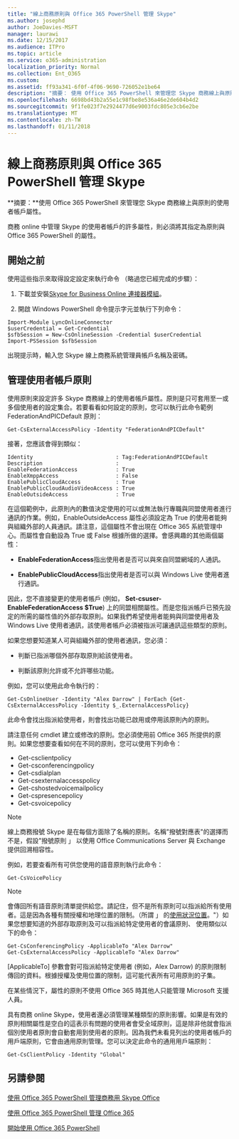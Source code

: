```yaml
---
title: "線上商務原則與 Office 365 PowerShell 管理 Skype"
ms.author: josephd
author: JoeDavies-MSFT
manager: laurawi
ms.date: 12/15/2017
ms.audience: ITPro
ms.topic: article
ms.service: o365-administration
localization_priority: Normal
ms.collection: Ent_O365
ms.custom: 
ms.assetid: ff93a341-6f0f-4f06-9690-726052e1be64
description: "摘要： 使用 Office 365 PowerShell 來管理您 Skype 商務線上與原則的使用者帳戶屬性。"
ms.openlocfilehash: 6698bd43b2a55e1c98fbe8e536a46e2de604b4d2
ms.sourcegitcommit: 9f1fe023f7e2924477d6e9003fdc805e3cb6e2be
ms.translationtype: MT
ms.contentlocale: zh-TW
ms.lasthandoff: 01/11/2018
---
```

# <a name="manage-skype-for-business-online-policies-with-office-365-powershell"></a>線上商務原則與 Office 365 PowerShell 管理 Skype

 **摘要：**使用 Office 365 PowerShell 來管理您 Skype 商務線上與原則的使用者帳戶屬性。
  
商務 online 中管理 Skype 的使用者帳戶的許多屬性，則必須將其指定為原則與 Office 365 PowerShell 的屬性。
  
## <a name="before-you-begin"></a>開始之前

使用這些指示來取得設定設定來執行命令 （略過您已經完成的步驟）：
  
1. 下載並安裝[Skype for Business Online 連接器模組](https://www.microsoft.com/en-us/download/details.aspx?id=39366)。
    
2. 開啟 Windows PowerShell 命令提示字元並執行下列命令： 
    
```
Import-Module LyncOnlineConnector
$userCredential = Get-Credential
$sfbSession = New-CsOnlineSession -Credential $userCredential
Import-PSSession $sfbSession
  ```

出現提示時，輸入您 Skype 線上商務系統管理員帳戶名稱及密碼。
    
## <a name="manage-user-account-policies"></a>管理使用者帳戶原則

使用原則來設定許多 Skype 商務線上的使用者帳戶屬性。原則是只可套用至一或多個使用者的設定集合。若要看看如何設定的原則，您可以執行此命令範例 FederationAndPICDefault 原則：
  
```
Get-CsExternalAccessPolicy -Identity "FederationAndPICDefault"
```

接著，您應該會得到類似：
  
```
Identity                          : Tag:FederationAndPICDefault
Description                       :
EnableFederationAccess            : True
EnableXmppAccess                  : False
EnablePublicCloudAccess           : True
EnablePublicCloudAudioVideoAccess : True
EnableOutsideAccess               : True
```

在這個範例中，此原則內的數值決定使用的可以或無法執行專職與同盟使用者進行通訊的作業。例如，EnableOutsideAccess 屬性必須設定為 True 的使用者能夠與組織外部的人員通訊。請注意，這個屬性不會出現在 Office 365 系統管理中心。而屬性會自動設為 True 或 False 根據所做的選擇。會感興趣的其他兩個屬性：
  
- **EnableFederationAccess**指出使用者是否可以與來自同盟網域的人通訊。
    
- **EnablePublicCloudAccess**指出使用者是否可以與 Windows Live 使用者進行通訊。
    
因此，您不直接變更的使用者帳戶 (例如， **Set-csuser-EnableFederationAccess $True**) 上的同盟相關屬性。而是您指派帳戶已預先設定的所需的屬性值的外部存取原則。如果我們希望使用者能夠與同盟使用者及 Windows Live 使用者通訊，該使用者帳戶必須被指派可讓通訊這些類型的原則。
  
如果您想要知道某人可與組織外部的使用者通訊，您必須：
  
- 判斷已指派哪個外部存取原則給該使用者。
    
- 判斷該原則允許或不允許哪些功能。
    
例如，您可以使用此命令執行的：
  
```
Get-CsOnlineUser -Identity "Alex Darrow" | ForEach {Get-CsExternalAccessPolicy -Identity $_.ExternalAccessPolicy}
```

此命令會找出指派給使用者，則會找出功能已啟用或停用該原則內的原則。
  
請注意任何 cmdlet 建立或修改的原則。您必須使用前 Office 365 所提供的原則。如果您想要查看如何在不同的原則，您可以使用下列命令：
  
- Get-csclientpolicy       
- Get-csconferencingpolicy        
- Get-csdialplan            
- Get-csexternalaccesspolicy                         
- Get-cshostedvoicemailpolicy                        
- Get-cspresencepolicy                               
- Get-csvoicepolicy                                  

> [!NOTE]
> 線上商務撥號 Skype 是在每個方面除了名稱的原則。名稱"撥號對應表"的選擇而不是，假設"撥號原則 」 以使用 Office Communications Server 與 Exchange 提供回溯相容性。 
  
例如，若要查看所有可供您使用的語音原則執行此命令：
  
```
Get-CsVoicePolicy
```

> [!NOTE]
> 會傳回所有語音原則清單提供給您。請記住，但不是所有原則可以指派給所有使用者。這是因為各種有關授權和地理位置的限制。（所謂 」 的[使用狀況位置](https://msdn.microsoft.com/en-us/library/azure/dn194136.aspx)。"）如果您想要知道的外部存取原則及可以指派給特定使用者的會議原則、 使用類似以下的命令： 

```
Get-CsConferencingPolicy -ApplicableTo "Alex Darrow"
Get-CsExternalAccessPolicy -ApplicableTo "Alex Darrow"
```

[ApplicableTo] 參數會對可指派給特定使用者 (例如，Alex Darrow) 的原則限制傳回的資料。根據授權及使用位置的限制，這可能代表所有可用原則的子集。 
  
在某些情況下，屬性的原則不使用 Office 365 時其他人只能管理 Microsoft 支援人員。 
  
具有商務 online Skype，使用者還必須管理某種類型的原則影響。如果是有效的原則相關屬性是空白的這表示有問題的使用者會受全域原則，這是除非他就會指派個別使用者原則會自動套用到使用者的原則。因為我們未看見列出的使用者帳戶的用戶端原則，它會由通用原則管理。您可以決定此命令的通用用戶端原則：
  
```
Get-CsClientPolicy -Identity "Global"
```

## <a name="see-also"></a>另請參閱

#### 

[使用 Office 365 PowerShell 管理商務用 Skype Office](manage-skype-for-business-online-with-office-365-powershell.md)
  
[使用 Office 365 PowerShell 管理 Office 365](manage-office-365-with-office-365-powershell.md)
  
[開始使用 Office 365 PowerShell](getting-started-with-office-365-powershell.md)

